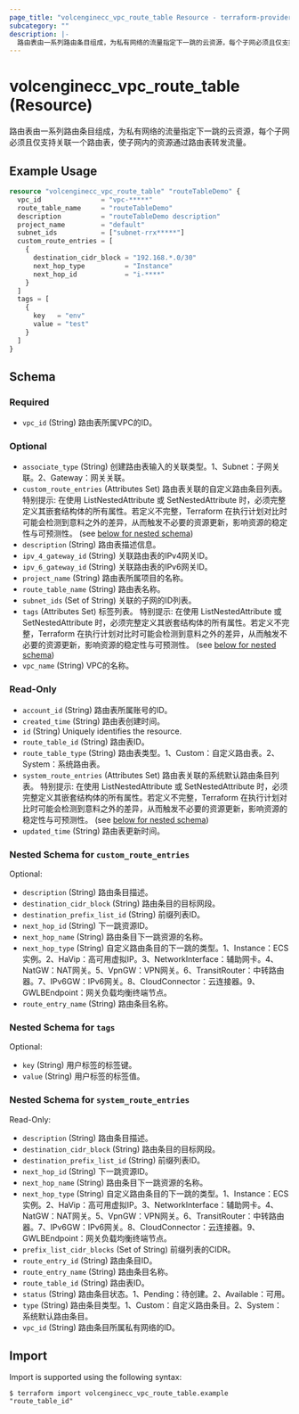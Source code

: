 ```yaml
---
page_title: "volcenginecc_vpc_route_table Resource - terraform-provider-volcenginecc"
subcategory: ""
description: |-
  路由表由一系列路由条目组成，为私有网络的流量指定下一跳的云资源，每个子网必须且仅支持关联一个路由表，使子网内的资源通过路由表转发流量。
---
```


# volcenginecc_vpc_route_table (Resource)

路由表由一系列路由条目组成，为私有网络的流量指定下一跳的云资源，每个子网必须且仅支持关联一个路由表，使子网内的资源通过路由表转发流量。

## Example Usage

```terraform
resource "volcenginecc_vpc_route_table" "routeTableDemo" {
  vpc_id               = "vpc-*****"
  route_table_name     = "routeTableDemo"
  description          = "routeTableDemo description"
  project_name         = "default"
  subnet_ids           = ["subnet-rrx*****"]
  custom_route_entries = [
    {
      destination_cidr_block = "192.168.*.0/30"
      next_hop_type          = "Instance"
      next_hop_id            = "i-****"
    }
  ]
  tags = [
    {
      key   = "env"
      value = "test"
    }
  ]
}
```

<!-- schema generated by tfplugindocs -->
## Schema

### Required

- `vpc_id` (String) 路由表所属VPC的ID。

### Optional

- `associate_type` (String) 创建路由表输入的关联类型。1、Subnet：子网关联。2、Gateway：网关关联。
- `custom_route_entries` (Attributes Set) 路由表关联的自定义路由条目列表。
 特别提示: 在使用 ListNestedAttribute 或 SetNestedAttribute 时，必须完整定义其嵌套结构体的所有属性。若定义不完整，Terraform 在执行计划对比时可能会检测到意料之外的差异，从而触发不必要的资源更新，影响资源的稳定性与可预测性。 (see [below for nested schema](#nestedatt--custom_route_entries))
- `description` (String) 路由表描述信息。
- `ipv_4_gateway_id` (String) 关联路由表的IPv4网关ID。
- `ipv_6_gateway_id` (String) 关联路由表的IPv6网关ID。
- `project_name` (String) 路由表所属项目的名称。
- `route_table_name` (String) 路由表名称。
- `subnet_ids` (Set of String) 关联的子网的ID列表。
- `tags` (Attributes Set) 标签列表。
 特别提示: 在使用 ListNestedAttribute 或 SetNestedAttribute 时，必须完整定义其嵌套结构体的所有属性。若定义不完整，Terraform 在执行计划对比时可能会检测到意料之外的差异，从而触发不必要的资源更新，影响资源的稳定性与可预测性。 (see [below for nested schema](#nestedatt--tags))
- `vpc_name` (String) VPC的名称。

### Read-Only

- `account_id` (String) 路由表所属账号的ID。
- `created_time` (String) 路由表创建时间。
- `id` (String) Uniquely identifies the resource.
- `route_table_id` (String) 路由表ID。
- `route_table_type` (String) 路由表类型。1、Custom：自定义路由表。2、System：系统路由表。
- `system_route_entries` (Attributes Set) 路由表关联的系统默认路由条目列表。
 特别提示: 在使用 ListNestedAttribute 或 SetNestedAttribute 时，必须完整定义其嵌套结构体的所有属性。若定义不完整，Terraform 在执行计划对比时可能会检测到意料之外的差异，从而触发不必要的资源更新，影响资源的稳定性与可预测性。 (see [below for nested schema](#nestedatt--system_route_entries))
- `updated_time` (String) 路由表更新时间。

<a id="nestedatt--custom_route_entries"></a>
### Nested Schema for `custom_route_entries`

Optional:

- `description` (String) 路由条目描述。
- `destination_cidr_block` (String) 路由条目的目标网段。
- `destination_prefix_list_id` (String) 前缀列表ID。
- `next_hop_id` (String) 下一跳资源ID。
- `next_hop_name` (String) 路由条目下一跳资源的名称。
- `next_hop_type` (String) 自定义路由条目的下一跳的类型。1、Instance：ECS实例。2、HaVip：高可用虚拟IP。3、NetworkInterface：辅助网卡。4、NatGW：NAT网关。5、VpnGW：VPN网关。6、TransitRouter：中转路由器。7、IPv6GW：IPv6网关。8、CloudConnector：云连接器。9、GWLBEndpoint：网关负载均衡终端节点。
- `route_entry_name` (String) 路由条目名称。


<a id="nestedatt--tags"></a>
### Nested Schema for `tags`

Optional:

- `key` (String) 用户标签的标签键。
- `value` (String) 用户标签的标签值。


<a id="nestedatt--system_route_entries"></a>
### Nested Schema for `system_route_entries`

Read-Only:

- `description` (String) 路由条目描述。
- `destination_cidr_block` (String) 路由条目的目标网段。
- `destination_prefix_list_id` (String) 前缀列表ID。
- `next_hop_id` (String) 下一跳资源ID。
- `next_hop_name` (String) 路由条目下一跳资源的名称。
- `next_hop_type` (String) 自定义路由条目的下一跳的类型。1、Instance：ECS实例。2、HaVip：高可用虚拟IP。3、NetworkInterface：辅助网卡。4、NatGW：NAT网关。5、VpnGW：VPN网关。6、TransitRouter：中转路由器。7、IPv6GW：IPv6网关。8、CloudConnector：云连接器。9、GWLBEndpoint：网关负载均衡终端节点。
- `prefix_list_cidr_blocks` (Set of String) 前缀列表的CIDR。
- `route_entry_id` (String) 路由条目ID。
- `route_entry_name` (String) 路由条目名称。
- `route_table_id` (String) 路由表ID。
- `status` (String) 路由条目状态。1、Pending：待创建。2、Available：可用。
- `type` (String) 路由条目类型。1、Custom：自定义路由条目。2、System：系统默认路由条目。
- `vpc_id` (String) 路由条目所属私有网络的ID。

## Import

Import is supported using the following syntax:

```shell
$ terraform import volcenginecc_vpc_route_table.example "route_table_id"
```